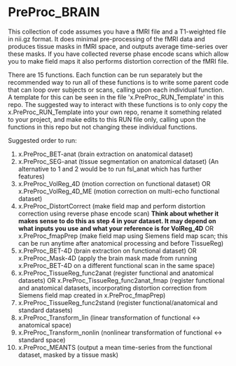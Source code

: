 # PreProc_BRAIN

This collection of code assumes you have a fMRI file and a T1-weighted file in nii.gz format.
It does minimal pre-processing of the fMRI data and produces tissue masks in fMRI space, and outputs average time-series over these masks.
If you have collected reverse phase encode scans which allow you to make field maps it also performs distortion correction of the fMRI file.

There are 15 functions. Each function can be run separately but the recommended way to run all of these functions is to write some parent code that can loop over subjects or scans, calling upon each individual function. A template for this can be seen in the file 'x.PreProc_RUN_Template' in this repo. The suggested way to interact with these functions is to only copy the x.PreProc_RUN_Template into your own repo, rename it something related to your project, and make edits to this RUN file only, calling upon the functions in this repo but not changing these individual functions.

Suggested order to run:

1. x.PreProc_BET-anat (brain extraction on anatomical dataset)
2. x.PreProc_SEG-anat (tissue segmentation on anatomical dataset)
(An alternative to 1 and 2 would be to run fsl_anat which has further features)
3. x.PreProc_VolReg_4D (motion correction on functional dataset)
OR x.PreProc_VolReg_4D_ME (motion correction on multi-echo functional dataset)
4. x.PreProc_DistortCorrect (make field map and perform distortion correction using reverse phase encode scan) **Think about whether it makes sense to do this as step 4 in your dataset. It may depend on what inputs you use and what your reference is for VolReg_4D**
OR x.PreProc_fmapPrep (make field map using Siemens field map scan; this can be run anytime after anatomical processing and before TissueReg)
5. x.PreProc_BET-4D (brain extraction on functional dataset) OR x.PreProc_Mask-4D (apply the brain mask made from running x.PreProc_BET-4D on a different functional scan in the same space)
6. x.PreProc_TissueReg_func2anat (register functional and anatomical datasets)
OR x.PreProc_TissueReg_func2anat_fmap (register functional and anatomical datasets, incorporating distortion correction from Siemens field map created in x.PreProc_fmapPrep)
7. x.PreProc_TissueReg_func2stand (register functional/anatomical and standard datasets)
8. x.PreProc_Transform_lin (linear transformation of functional <-> anatomical space)
9. x.PreProc_Transform_nonlin (nonlinear transformation of functional <-> standard space)
10. x.PreProc_MEANTS (output a mean time-series from the functional dataset, masked by a tissue mask)
